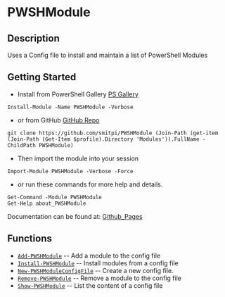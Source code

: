 # PWSHModule
 
## Description
Uses a Config file to install and maintain a list of PowerShell Modules
 
## Getting Started
- Install from PowerShell Gallery [PS Gallery](https://www.powershellgallery.com/packages/PWSHModule)
```
Install-Module -Name PWSHModule -Verbose
```
- or from GitHub [GitHub Repo](https://github.com/smitpi/PWSHModule)
```
git clone https://github.com/smitpi/PWSHModule (Join-Path (get-item (Join-Path (Get-Item $profile).Directory 'Modules')).FullName -ChildPath PWSHModule)
```
- Then import the module into your session
```
Import-Module PWSHModule -Verbose -Force
```
- or run these commands for more help and details.
```
Get-Command -Module PWSHModule
Get-Help about_PWSHModule
```
Documentation can be found at: [Github_Pages](https://smitpi.github.io/PWSHModule)
 
## Functions
- [`Add-PWSHModule`](https://smitpi.github.io/PWSHModule/Add-PWSHModule) -- Add a module to the config file
- [`Install-PWSHModule`](https://smitpi.github.io/PWSHModule/Install-PWSHModule) -- Install modules from a config file
- [`New-PWSHModuleConfigFile`](https://smitpi.github.io/PWSHModule/New-PWSHModuleConfigFile) -- Create a new config file.
- [`Remove-PWSHModule`](https://smitpi.github.io/PWSHModule/Remove-PWSHModule) -- Remove a module to the config file
- [`Show-PWSHModule`](https://smitpi.github.io/PWSHModule/Show-PWSHModule) -- List the content of a config file

